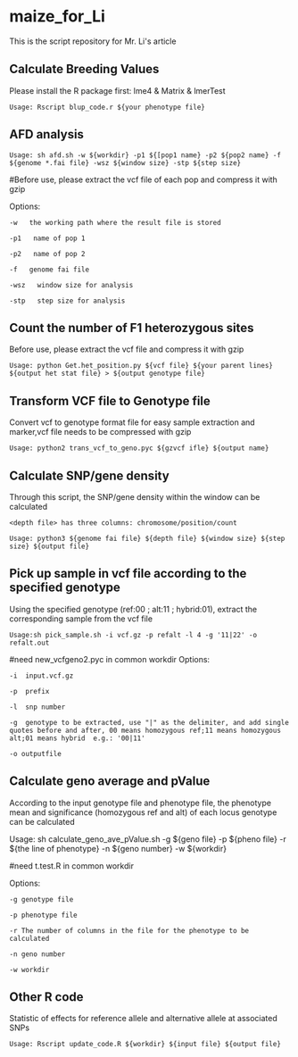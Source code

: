 # maize_for_Li
This is the script repository for Mr. Li's article

## Calculate Breeding Values
Please install the R package first: lme4 & Matrix & lmerTest

    Usage: Rscript blup_code.r ${your phenotype file}
## AFD analysis
    Usage: sh afd.sh -w ${workdir} -p1 ${[pop1 name} -p2 ${pop2 name} -f ${genome *.fai file} -wsz ${window size} -stp ${step size}

#Before use, please extract the vcf file of each pop and compress it with gzip

Options:

    -w   the working path where the result file is stored

    -p1   name of pop 1

    -p2   name of pop 2

    -f   genome fai file

    -wsz   window size for analysis

    -stp   step size for analysis 


## Count the number of F1 heterozygous sites
Before use, please extract the vcf file and compress it with gzip

    Usage: python Get.het_position.py ${vcf file} ${your parent lines} ${output het stat file} > ${output genotype file}

## Transform VCF file to Genotype file
Convert vcf to genotype format file for easy sample extraction and marker,vcf file needs to be compressed with gzip

    Usage: python2 trans_vcf_to_geno.pyc ${gzvcf ifle} ${output name}

## Calculate SNP/gene density
Through this script, the SNP/gene density within the window can be calculated 

    <depth file> has three columns: chromosome/position/count

    Usage: python3 ${genome fai file} ${depth file} ${window size} ${step size} ${output file}

## Pick up sample in vcf file according to the specified genotype
Using the specified genotype (ref:00 ; alt:11 ; hybrid:01), extract the corresponding sample from the vcf file

    Usage:sh pick_sample.sh -i vcf.gz -p refalt -l 4 -g '11|22' -o refalt.out

#need new_vcfgeno2.pyc in common workdir
Options:

    -i  input.vcf.gz

    -p  prefix

    -l  snp number

    -g  genotype to be extracted, use "|" as the delimiter, and add single quotes before and after, 00 means homozygous ref;11 means homozygous alt;01 means hybrid  e.g.: '00|11' 

    -o outputfile

## Calculate geno average and pValue
According to the input genotype file and phenotype file, the phenotype mean and significance (homozygous ref and alt) of each locus genotype can be calculated

Usage: sh calculate_geno_ave_pValue.sh  -g ${geno file} -p ${pheno file} -r ${the line of phenotype} -n ${geno number} -w ${workdir}

#need t.test.R in common workdir

Options:
 
    -g genotype file

    -p phenotype file

    -r The number of columns in the file for the phenotype to be calculated

    -n geno number

    -w workdir

## Other R code
Statistic of effects for reference allele and alternative allele at associated SNPs

    Usage: Rscript update_code.R ${workdir} ${input file} ${output file}
